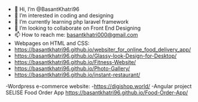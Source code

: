 - 👋 Hi, I’m @BasantKhatri96
- 👀 I’m interested in coding and designing
- 🌱 I’m currently learning php laravel framework
- 💞️ I’m looking to collaborate on Front End Designing 
- 📫 How to reach me: basantkhatri000@gmail.com
- Webpages on HTML and CSS:
- https://basantkhatri96.github.io/websiter_for_online_food_delivery_app/
- https://basantkhatri96.github.io/Glassy-look-Design-for-Desktop/
- https://basantkhatri96.github.io/Fitness-Website/
- https://basantkhatri96.github.io/Photo-Gallery/
- https://basantkhatri96.github.io/instant-restaurant/

-Wordpress e-commerce website:
-https://digishop.world/
-Angular project
SELISE Food Order App
https://basantkhatri96.github.io/Food-Order-App/


